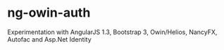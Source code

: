 ng-owin-auth
============

Experimentation with AngularJS 1.3, Bootstrap 3, Owin/Helios, NancyFX, Autofac and Asp.Net Identity
